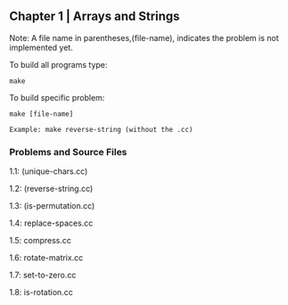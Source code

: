 ## Chapter 1 | Arrays and Strings

Note: A file name in parentheses,(file-name), indicates the problem is not implemented yet.

To build all programs type:

    make 

To build specific problem:

    make [file-name] 

    Example: make reverse-string (without the .cc)

### Problems and Source Files 

 1.1: (unique-chars.cc)

 1.2: (reverse-string.cc)

 1.3: (is-permutation.cc)

 1.4: replace-spaces.cc

 1.5: compress.cc

 1.6: rotate-matrix.cc

 1.7: set-to-zero.cc

 1.8: is-rotation.cc 

